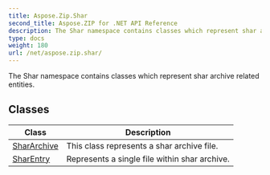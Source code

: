 ```yaml
---
title: Aspose.Zip.Shar
second_title: Aspose.ZIP for .NET API Reference
description: The Shar namespace contains classes which represent shar archive related entities
type: docs
weight: 180
url: /net/aspose.zip.shar/
---
```

The Shar namespace contains classes which represent shar archive related entities.

## Classes

| Class | Description |
| --- | --- |
| [SharArchive](./shararchive/) | This class represents a shar archive file. |
| [SharEntry](./sharentry/) | Represents a single file within shar archive. |


